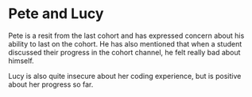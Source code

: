 # Pete and Lucy

Pete is a resit from the last cohort and has expressed concern about his ability to last on the cohort. He has also mentioned that when a student discussed their progress in the cohort channel, he felt really bad about himself.

Lucy is also quite insecure about her coding experience, but is positive about her progress so far.